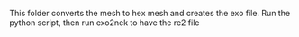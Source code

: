 This folder converts the mesh to hex mesh and creates the exo file. 
Run the python script, then run exo2nek to have the re2 file

